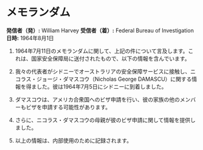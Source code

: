 # メモランダム

**発信者（発）:** William Harvey
**受信者（着）:** Federal Bureau of Investigation
**日時:** 1964年8月1日

1. 1964年7月11日のメモランダムに関して、上記の件について言及します。これは、国家安全保障局に送付されたもので、以下の情報を含んでいます。

2. 我々の代表者がシドニーでオーストラリアの安全保障サービスに接触し、ニコラス・ジョージ・ダマスコウ（Nicholas George DAMASCU）に関する情報を得ました。彼は1964年7月5日にシドニーに到着しました。

3. ダマスコウは、アメリカ合衆国へのビザ申請を行い、彼の家族の他のメンバーもビザを申請する可能性があります。

4. さらに、ニコラス・ダマスコウの母親が彼のビザ申請に関して情報を提供しました。

5. 以上の情報は、内部使用のために記録されます。